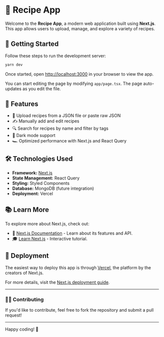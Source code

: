 # 📖 Recipe App

Welcome to the **Recipe App**, a modern web application built using **Next.js**. This app allows users to upload, manage, and explore a variety of recipes.

## 🚀 Getting Started

Follow these steps to run the development server:

```bash
yarn dev
```

Once started, open [http://localhost:3000](http://localhost:3000) in your browser to view the app.

You can start editing the page by modifying `app/page.tsx`. The page auto-updates as you edit the file.

## 🎨 Features

- 📂 Upload recipes from a JSON file or paste raw JSON
- ✍️ Manually add and edit recipes
- 🔍 Search for recipes by name and filter by tags
- 🌙 Dark mode support
- 🏎️ Optimized performance with Next.js and React Query

## 🛠️ Technologies Used

- **Framework:** [Next.js](https://nextjs.org)
- **State Management:** React Query
- **Styling:** Styled Components
- **Database:** MongoDB (future integration)
- **Deployment:** Vercel

## 📚 Learn More

To explore more about Next.js, check out:

- 📖 [Next.js Documentation](https://nextjs.org/docs) - Learn about its features and API.
- 🎓 [Learn Next.js](https://nextjs.org/learn) - Interactive tutorial.

## 🚀 Deployment

The easiest way to deploy this app is through [Vercel](https://vercel.com/new?utm_medium=default-template&filter=next.js&utm_source=create-next-app&utm_campaign=create-next-app-readme), the platform by the creators of Next.js.

For more details, visit the [Next.js deployment guide](https://nextjs.org/docs/app/building-your-application/deploying).

---

### 👨‍💻 Contributing

If you'd like to contribute, feel free to fork the repository and submit a pull request!

---

Happy coding! 🎉
